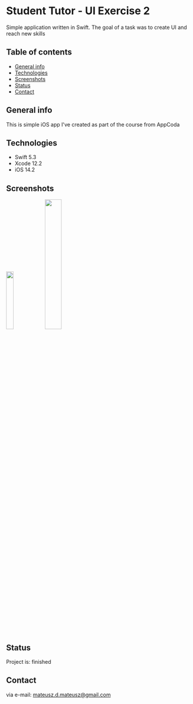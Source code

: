 # Student Tutor - UI Exercise 2

Simple application written in Swift. The goal of a task was to create UI and reach new skills
## Table of contents
* [General info](#general-info)
* [Technologies](#technologies)
* [Screenshots](#screenshots)
* [Status](#status)
* [Contact](#contact)

## General info
This is simple iOS app I've created as part of the course from AppCoda 

## Technologies
* Swift 5.3
* Xcode 12.2
* iOS 14.2

## Screenshots

<img src="https://user-images.githubusercontent.com/46094848/119569143-a1b6c100-bdae-11eb-8b86-cc592fd91960.png" width="20%" height="20%"> 
<img src="https://user-images.githubusercontent.com/46094848/119569206-b72beb00-bdae-11eb-8d8a-136448a5969c.png" width="30%" height="30%">




## Status
Project is: finished

## Contact
via e-mail: mateusz.d.mateusz@gmail.com
